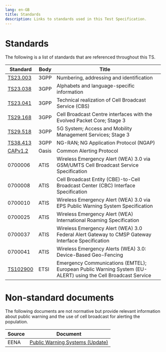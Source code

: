 ```yaml
---
lang: en-GB
title: Standards
description: Links to standards used in this Test Specification.
---
```


# Standards

The following is a list of standards that are referenced throughout this TS.

| <div style="width:84px">Standard</div> | Body | Title &nbsp;&nbsp;&nbsp;|
| --------------- |--------|-------|
| [TS23.003](https://portal.3gpp.org/desktopmodules/Specifications/SpecificationDetails.aspx?specificationId=729) | 3GPP | Numbering, addressing and identification |
| [TS23.038](https://portal.3gpp.org/desktopmodules/Specifications/SpecificationDetails.aspx?specificationId=745) | 3GPP | Alphabets and language-specific information |
| [TS23.041](https://portal.3gpp.org/desktopmodules/Specifications/SpecificationDetails.aspx?specificationId=748) | 3GPP | Technical realization of Cell Broadcast Service (CBS) |
| [TS29.168](https://portal.3gpp.org/desktopmodules/Specifications/SpecificationDetails.aspx?specificationId=1612) | 3GPP | Cell Broadcast Centre interfaces with the Evolved Packet Core; Stage 3 |
| [TS29.518](https://portal.3gpp.org/desktopmodules/Specifications/SpecificationDetails.aspx?specificationId=3339) | 3GPP | 5G System; Access and Mobility Management Services; Stage 3 |
| [TS38.413](https://portal.3gpp.org/desktopmodules/Specifications/SpecificationDetails.aspx?specificationId=3223) | 3GPP | NG-RAN; NG Application Protocol (NGAP) |
| [CAPv1.2](https://docs.oasis-open.org/emergency/cap/v1.2/CAP-v1.2-os.html) | Oasis | Common Alerting Protocol |
| 0700006 | ATIS | Wireless Emergency Alert (WEA) 3.0 via GSM/UMTS Cell Broadcast Service Specification |
| 0700008 | ATIS | Cell Broadcast Entity (CBE)-to-Cell Broadcast Center (CBC) Interface Specification |
| 0700010 | ATIS | Wireless Emergency Alert (WEA) 3.0 via EPS Public Warning System Specification |
| 0700025 | ATIS | Wireless Emergency Alert (WEA) International Roaming Specification |
| 0700037 | ATIS | Wireless Emergency Alert (WEA) 3.0 Federal Alert Gateway to CMSP Gateway Interface Specification |
| 0700041 | ATIS | Wireless Emergency Alerts (WEA) 3.0: Device-Based Geo-Fencing |
| [TS102900](https://www.etsi.org/deliver/etsi_ts/102900_102999/102900/01.03.01_60/ts_102900v010301p.pdf) | ETSI | Emergency Communications (EMTEL); European Public Warning System (EU-ALERT) using the Cell Broadcast Service |


# Non-standard documents

The following documents are not normative but provide relevant information 
about public warning and the use of cell broadcast for alerting the 
population. 

| Source | Document |
|--------|--------|
| EENA | [Public Warning Systems (Update)](https://eena.org/wp-content/uploads/2021_02_18_PWS_Document_FINAL_Compressed.pdf) |


